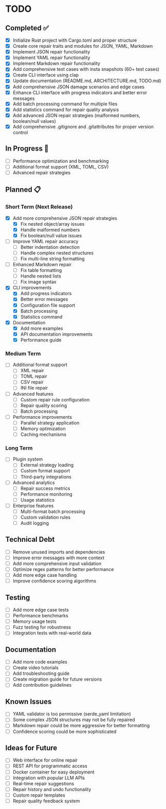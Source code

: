 # TODO

## Completed ✅

- [x] Initialize Rust project with Cargo.toml and proper structure
- [x] Create core repair traits and modules for JSON, YAML, Markdown
- [x] Implement JSON repair functionality
- [x] Implement YAML repair functionality
- [x] Implement Markdown repair functionality
- [x] Add comprehensive test cases with insta snapshots (60+ test cases)
- [x] Create CLI interface using clap
- [x] Update documentation (README.md, ARCHITECTURE.md, TODO.md)
- [x] Add comprehensive JSON damage scenarios and edge cases
- [x] Enhance CLI interface with progress indicators and better error messages
- [x] Add batch processing command for multiple files
- [x] Add statistics command for repair quality analysis
- [x] Add advanced JSON repair strategies (malformed numbers, boolean/null values)
- [x] Add comprehensive .gitignore and .gitattributes for proper version control

## In Progress 🔄

- [ ] Performance optimization and benchmarking
- [ ] Additional format support (XML, TOML, CSV)
- [ ] Advanced repair strategies

## Planned 📋

### Short Term (Next Release)
- [x] Add more comprehensive JSON repair strategies
  - [x] Fix nested object/array issues
  - [x] Handle malformed numbers
  - [x] Fix boolean/null value issues
- [ ] Improve YAML repair accuracy
  - [ ] Better indentation detection
  - [ ] Handle complex nested structures
  - [ ] Fix multi-line string formatting
- [ ] Enhanced Markdown repair
  - [ ] Fix table formatting
  - [ ] Handle nested lists
  - [ ] Fix image syntax
- [x] CLI improvements
  - [x] Add progress indicators
  - [x] Better error messages
  - [x] Configuration file support
  - [x] Batch processing
  - [x] Statistics command
- [x] Documentation
  - [x] Add more examples
  - [x] API documentation improvements
  - [x] Performance guide

### Medium Term
- [ ] Additional format support
  - [ ] XML repair
  - [ ] TOML repair
  - [ ] CSV repair
  - [ ] INI file repair
- [ ] Advanced features
  - [ ] Custom repair rule configuration
  - [ ] Repair quality scoring
  - [ ] Batch processing
- [ ] Performance improvements
  - [ ] Parallel strategy application
  - [ ] Memory optimization
  - [ ] Caching mechanisms

### Long Term
- [ ] Plugin system
  - [ ] External strategy loading
  - [ ] Custom format support
  - [ ] Third-party integrations
- [ ] Advanced analytics
  - [ ] Repair success metrics
  - [ ] Performance monitoring
  - [ ] Usage statistics
- [ ] Enterprise features
  - [ ] Multi-format batch processing
  - [ ] Custom validation rules
  - [ ] Audit logging

## Technical Debt

- [ ] Remove unused imports and dependencies
- [ ] Improve error messages with more context
- [ ] Add more comprehensive input validation
- [ ] Optimize regex patterns for better performance
- [ ] Add more edge case handling
- [ ] Improve confidence scoring algorithms

## Testing

- [ ] Add more edge case tests
- [ ] Performance benchmarks
- [ ] Memory usage tests
- [ ] Fuzz testing for robustness
- [ ] Integration tests with real-world data

## Documentation

- [ ] Add more code examples
- [ ] Create video tutorials
- [ ] Add troubleshooting guide
- [ ] Create migration guide for future versions
- [ ] Add contribution guidelines

## Known Issues

- [ ] YAML validator is too permissive (serde_yaml limitation)
- [ ] Some complex JSON structures may not be fully repaired
- [ ] Markdown repair could be more aggressive for better formatting
- [ ] Confidence scoring could be more sophisticated

## Ideas for Future

- [ ] Web interface for online repair
- [ ] REST API for programmatic access
- [ ] Docker container for easy deployment
- [ ] Integration with popular LLM APIs
- [ ] Real-time repair suggestions
- [ ] Repair history and undo functionality
- [ ] Custom repair templates
- [ ] Repair quality feedback system
